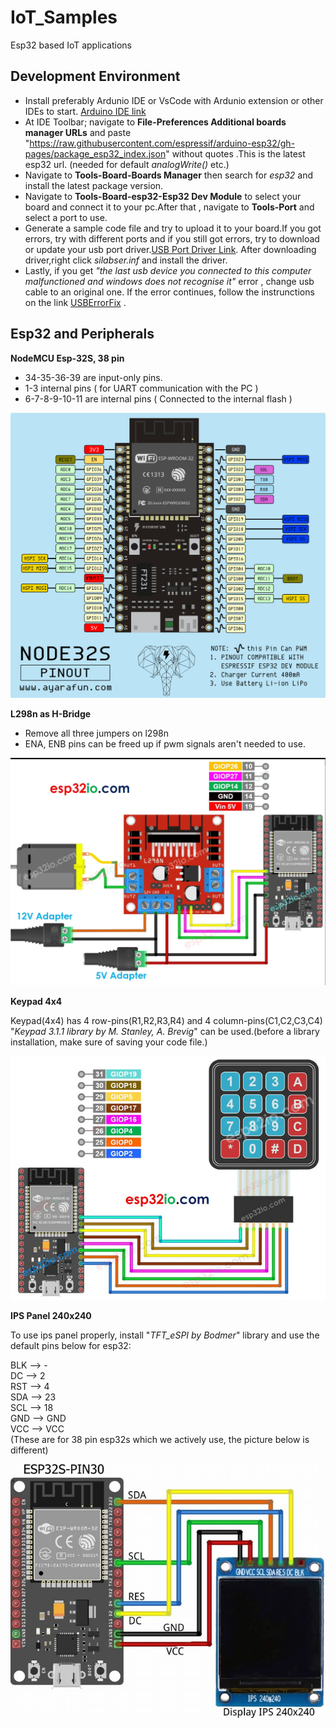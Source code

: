 # IoT_Samples
Esp32 based IoT applications

## Development Environment
- Install preferably Ardunio IDE or VsCode with Ardunio extension or other IDEs to start. [Arduino IDE link](https://www.arduino.cc/en/software)
- At IDE Toolbar; navigate to **File-Preferences Additional boards manager URLs** and paste "https://raw.githubusercontent.com/espressif/arduino-esp32/gh-pages/package_esp32_index.json" without quotes  .This is the latest esp32 url. (needed for default *analogWrite()* etc.)
- Navigate to **Tools-Board-Boards Manager** then search for *esp32* and install the latest package version.
- Navigate  to **Tools-Board-esp32-Esp32 Dev Module** to select your board and connect it to your pc.After that , navigate to **Tools-Port** and select a port to use.
- Generate a sample code file and try to upload it to your board.If you got errors, try with different ports and if you still got errors, try to download or update your usb port driver.[USB Port Driver Link](https://www.silabs.com/developers/usb-to-uart-bridge-vcp-drivers?tab=downloads). After downloading driver,right click *silabser.inf* and install the driver. 
- Lastly, if you get *"the last usb device you connected to this computer malfunctioned and windows does not recognise it"* error , change usb cable to an original one. If the error continues, follow the instrunctions on the link [USBErrorFix](https://www.youtube.com/watch?v=kRn2IWjVR7g) .

## Esp32 and Peripherals

**NodeMCU Esp-32S, 38 pin**
  - 34-35-36-39 are input-only pins.
  - 1-3 internal pins ( for UART communication with the PC )
  - 6-7-8-9-10-11 are internal pins ( Connected to the internal flash )
  
![Esp32 38 pin](/assets//Esp32.png)

**L298n as H-Bridge**

- Remove all three jumpers on l298n
- ENA, ENB pins can be freed up if pwm signals aren't needed to use. 

![H Bridge](/assets//HBridge.PNG)

**Keypad 4x4**

Keypad(4x4) has 4 row-pins(R1,R2,R3,R4) and 4 column-pins(C1,C2,C3,C4)  
"*Keypad 3.1.1 library by M. Stanley, A. Brevig*" can be used.(before a library installation, make sure of saving your code file.) 

![4x4 Keypad](/assets/keypad.PNG)

**IPS Panel 240x240**

To use ips panel properly, install "*TFT_eSPI by Bodmer*" library and use the default pins below for esp32:  

BLK --> -    
DC  --> 2  
RST --> 4  
SDA --> 23  
SCL --> 18  
GND --> GND  
VCC --> VCC  
(These are for 38 pin esp32s which we actively use, the picture below is different)  

![240x240 IPS](/assets/ips240x240.jpg)
